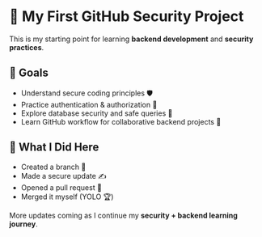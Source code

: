 # 🔐 My First GitHub Security Project  

This is my starting point for learning **backend development** and **security practices**.  

## 📌 Goals
- Understand secure coding principles 🛡️  
- Practice authentication & authorization 🔑  
- Explore database security and safe queries 💾  
- Learn GitHub workflow for collaborative backend projects 🤝  

## 🚀 What I Did Here
- Created a branch 🌿  
- Made a secure update ✍️  
- Opened a pull request 🔄  
- Merged it myself (YOLO 🏆)  

More updates coming as I continue my **security + backend learning journey**.  
